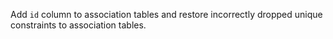 Add `id` column to association tables and restore incorrectly dropped unique constraints to association tables.
